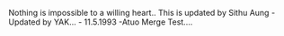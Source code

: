 Nothing is impossible to a willing heart..
This is updated by Sithu Aung - Updated by YAK... - 11.5.1993 -Atuo Merge Test....
